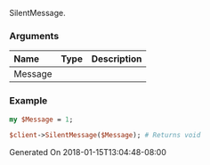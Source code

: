SilentMessage.
### Arguments
**Name**|**Type**|**Description**
:---|:---|:---
Message||

### Example

```perl
my $Message = 1;

$client->SilentMessage($Message); # Returns void
```


Generated On 2018-01-15T13:04:48-08:00